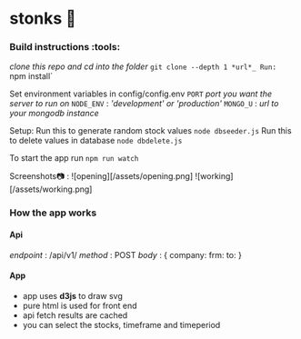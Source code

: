 # stonks :rocket:
### Build instructions :tools:
_clone this repo and cd into the folder_
`git clone --depth 1 *url*_
Run:
`npm install`

Set environment variables in config/config.env
`PORT` _port you want the server to run on_
`NODE_ENV` : _'development' or 'production'_
`MONGO_U` : _url to your mongodb instance_

Setup:
Run this to generate random stock values
`node dbseeder.js`
Run this to delete values in database
`node dbdelete.js`

To start the app run
`npm run watch`


Screenshots:camera: :
![opening][/assets/opening.png]
![working][/assets/working.png]

### How the app works
#### Api
_endpoint_ : <url>/api/v1/
_method_ : POST
_body_ : {
    company: <companyname>
    frm: <from date>
    to: <to date>
}


#### App

- app uses **d3js** to draw svg
- pure html is used for front end
- api fetch results are cached
- you can select the stocks, timeframe and timeperiod
